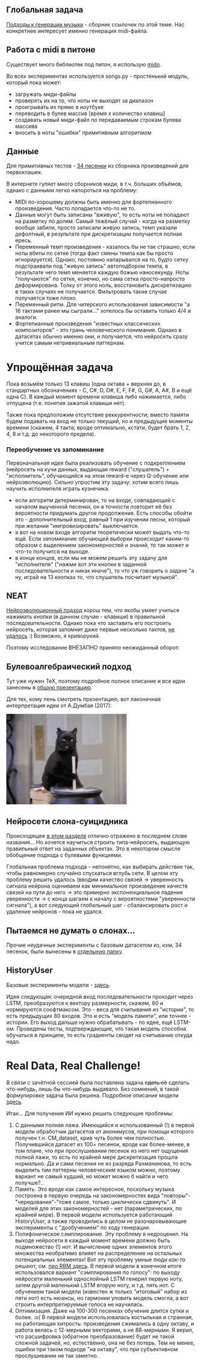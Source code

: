 ## Глобальная задача

[Подходы к генерации музыки](https://github.com/FortsAndMills/MusicGeneration/tree/master/%D0%9F%D0%BE%D0%B4%D1%85%D0%BE%D0%B4%D1%8B%20%D0%BA%20%D0%B3%D0%B5%D0%BD%D0%B5%D1%80%D0%B0%D1%86%D0%B8%D0%B8%20%D0%BC%D1%83%D0%B7%D1%8B%D0%BA%D0%B8) - сборник ссылочек по этой теме. Нас конкретнее интересует именно генерация midi-файла.

## Работа с midi в питоне
Существует много библиотек под питон, я использую [mido](https://mido.readthedocs.io/en/latest/).

Во всех экспериментах используется songs.py - простенький модуль, который пока может:
* загружать миди-файлы
* проверять их на то, что ноты не выходят за диапазон
* проигрывать их прямо в ноутбуке
* переводить в булев массив [время x количество клавиш]
* создавать новый миди-файл по передаваемым строкам булева массива
* вносить в ноты "ошибки" примитивным алгоритмом

## Данные

Для примитивных тестов - [34 песенки](https://github.com/FortsAndMills/MusicGeneration/tree/master/basic%20midi) из сборника произведений для первоклашек.

В интернете гуляет много сборников миди, в т.ч. больших объёмов, однако с данными легко напороться на проблему:
* MIDI по-хорошему должны быть именно для фортепианного произведения. Часто попадается что-то не то.
* Данные могут быть записаны "вживую", то есть ноты не попадают на разметку по долям. Самый тяжёлый случай - когда на разметку вообще забили, просто записали живую запись, темп указали дефолтный, в результате при дискретизации получается полная ересь.
* Переменный темп произведения - казалось бы не так страшно, если ноты вбиты по сетке (тогда факт смены темпа как бы просто игнорируется). Однако, постоянно напарывался на то, будто сетку подстраивали под "живую запись" автоподбором темпа, в результате чего темп меняется каждую божью наносекунду. Ноты "получаются" по сетке, конечно, но сама сетка просто-напросто деформирована. Толку от этого ноль, восстановить дискретизацию в таких случаях не получается. Фильтровать такие случае получается тоже плохо.
* Переменный ритм. Для читерского использования зависимости "а 16 тактами ранее мы сыграли..." хотелось бы оставить только 4/4 и аналоги.
* Фортепианные произведения "известных классических композиторов" - это грань человеческого понимания. Однако в датасетах обычно именно они, и получается, что нейросеть сразу учится самым нетривиальным паттернам.  

# Упрощённая задача

Пока возьмём только 13 клавиш (одна октава + верхняя до, в стандартных обозначениях - C, C#, D, D#, E, F, F#, G, G#, A, A#, B и ещё одна C). В каждый момент времени клавиша либо нажимается, либо отпущена (т.е. понятия зажатой клавиши нет).

Также пока предположим отсутствие реккурентности; вместо памяти будем подавать на вход не только текущий, но и предыдущие моменты времени (скажем, 4 такта; вроде оптимально, кстати, будет брать 1, 2, 4, 8 и т.д. до некоторого предела).

### Переобучение vs запоминание

Первоначальная идея была реализовать обучение с подкреплением (нейросеть на кучи данных, выдающая reward ("слушатель") + "исполнитель", обучающийся на этом reward-е через Q-обучение или нейроэволюцию). Сильно упростим эту задачу: хотим всего лишь научить исполнителя играть кузнечика.

- если алгоритм детерминирован, то на входе, совпадающий с началом выученной песенки, он в точности повторит её без вероятности придумать другое продолжение. Есть способы обойти это - дополнительный вход, равный 1 при изучении песни, который при желании "импровизировать" выключается.
- а вот на новом входе алгоритм теоретически может выдать что-то ещё. Если запоминание обучающей выборки происходит каким-то образом с выделением закономерностей и знаний, то так может и что-то получится на выходе.
- в конце концов, если мы не можем решить эту задачу для "исполнителя" ("нажми вот эти кнопки в заданной последовательности и никак иначе"), то что уж говорить о задаче "а ну, играй на 13 кнопках то, что слушатель посчитает музыкой".

## NEAT

[Нейроэволюционный подход](https://github.com/FortsAndMills/MusicGeneration/tree/master/%D0%9D%D0%B5%D0%B9%D1%80%D0%BE%D1%8D%D0%B2%D0%BE%D0%BB%D1%8E%D1%86%D0%B8%D1%8F) хорош тем, что якобы умеет учиться нажимать кнопки (в данном случае - клавиши) в правильной последовательности. Однако пока что заставить его построить нейросеть, которая запомнит даже первые несколько тактов, [не удалось](https://github.com/FortsAndMills/MusicGeneration/tree/master/%D0%9D%D0%B5%D0%B9%D1%80%D0%BE%D1%8D%D0%B2%D0%BE%D0%BB%D1%8E%D1%86%D0%B8%D1%8F#ЭКСПЕРИМЕНТЫ) :( Возможно, я криворукий. 

Поэтому исследование ВНЕЗАПНО приняло неожиданный оборот:

## Булевоалгебраический подход

Тут уже нужен TeX, поэтому подробное полное описание и все идеи занесены в [общую презентацию](https://github.com/FortsAndMills/MusicGeneration/blob/master/Discon/%D0%A1%D0%BE%D0%B1%D1%80%D0%B0%D0%BD%D0%B8%D0%B5%20%D1%81%D0%BE%D1%87%D0%B8%D0%BD%D0%B5%D0%BD%D0%B8%D0%B9...%20%D0%B3%D0%BC%2C%20%D0%B1%D1%83%D0%BB%D0%B5%D0%B2%D1%8B%D1%85.pdf).

Для тех, кому лень смотреть презентацию, вот лаконичная интерпретация идеи от А.Думбая (2017):

![alt text](https://github.com/FortsAndMills/MusicGeneration/blob/master/Discon/Opinion.gif)

## Нейросети слона-суицидника

Происходящее [в этом разделе](https://github.com/FortsAndMills/MusicGeneration/tree/master/Elephant%20Neural%20Nets) отлично отражено в последнем слове названия... Но хочется научиться строить типа-нейросеть, выдающую правильный ответ на заданных объектах. Это в некотором смысле обобщение подхода с булевыми функциями.

Глобальная проблема подхода - непонятно, как выбирать действие так, чтобы равномерно случайно спускаться вглубь сети. В целом эту проблему решить удалось (вводим качество связей -> уверенность сигнала нейрона оцениваем как минимальное произведение качеств связей на пути до него -> это примерно экспоненциальное падение уверенности -> с конца шагаем к началу с вероятностями "уверенности сигнала"), а вот следующий глобальный шаг - сбалансировать рост и удаление нейронов - пока не удался.

## Пытаемся не думать о слонах...

Прочие неудачные эксперименты с базовым датасетом из, кхм, 34 песенок, были вынесены в [отдельную папку](https://github.com/FortsAndMills/MusicGeneration/tree/master/%D0%9F%D0%BE%D0%B4%D1%85%D0%BE%D0%B4%D1%8B%20%D0%BA%20%D0%B3%D0%B5%D0%BD%D0%B5%D1%80%D0%B0%D1%86%D0%B8%D0%B8%20%D0%BC%D1%83%D0%B7%D1%8B%D0%BA%D0%B8).

## HistoryUser
Базовые эксперименты модели - [здесь](https://github.com/FortsAndMills/MusicGeneration/tree/master/HistoryUser%20basic%20tests).

Идея следующая: очередной вход последовательности проходит через LSTM, преобразуются к вектору размерности, скажем, 80 и нормируются соофтмаксом. Это - веса для считывания из "истории", то есть предыдущих 80 входов. Это и есть "модель памяти", или точнее - истории. Его выход дальше нужно обрабатывать - по идее, ещё LSTM-ом. Проведены тесты, подтверждающие, что такая модель способна обучаться в принципе, то есть градиенты сводят на считывание откуда надо.

# Real Data, Real Challenge!

В связи с зачётной сессией была поставлена задача ~~сдать её~~ сделать что-нибудь, лишь бы что-нибудь выдавало. Без сомнений, в такой формулировке задача была решена. Подробное описание модели [здесь](https://github.com/FortsAndMills/MusicGeneration/tree/master/RealData%20First%20Model).

Итак...
Для получения ИИ нужно решить следующие проблемы:
1) С данными полная лажа. Имеющийся и использованный (!) в первой модели обработчик датасетов от анонимусов, при помощи которого получен т.н. CM_dataset, крив чуть более чем полностью. Получившийся датасет из 100+ песенок, вроде как более-менее, в том плане, что при прослушивании песенок из него нет ощущения полной лажи, то есть по крайней мере дискретизация прошла нормально. Да и сами песенки не из разряда Рахманинова, то есть выделить там паттерны человеческим языком можно, поэтому вариант не самый худший, но может можно б найти и чего получше?..
2) Память. Это вроде как самое интересное, поскольку музыка построена в первую очередь на закономерностях вида "повторы"-"чередования"-"тоже самое, только циклически сдвинуть". И моделей для этих закономерностей - нет (параметрических, по крайней мере). В первой модели используется работающий HistoryUser, а также проводились в целом не разочаровывающие эксперименты с "дообучением" по ходу генерации.
3) Полифоническое сэмплирование. Эту проблему я недооценил. На выходе нейросети в каждый момент времени должно быть подмножество (!) нот. И вычисление одних элементов этого множества необратимо влияет на распределение на остальных потенциальных элементах! Вот эту проблему умные люди *как-то* решают, см. [про RBM здесь](https://github.com/FortsAndMills/MusicGeneration/blob/master/%D0%9F%D0%BE%D0%B4%D1%85%D0%BE%D0%B4%D1%8B%20%D0%BA%20%D0%B3%D0%B5%D0%BD%D0%B5%D1%80%D0%B0%D1%86%D0%B8%D0%B8%20%D0%BC%D1%83%D0%B7%D1%8B%D0%BA%D0%B8/Readme.md#rbm-%D0%9A%D0%B0%D0%BA%D0%BE%D0%B9-%D0%B5%D1%89%D1%91-rbm). В первой модели в конечном итоге использовался вариант "сэмплирования по голосу": по выходу нейросети маленький однослойный LSTM генерил первую ноту, затем другой маленький LSTM вторую ноту, и т.д. пять нот. С обучением такой модели (известен ж только "итоговый" набор из пяти нот) есть нюансы, но гармонии уловить модель смогла, а вот строить интерпретируемые голоса не научилась. 
4) Оптимизация. Даже на 100-300 песенках обучение длится сутки и более. :о( В первой модели использовалась костыльная и странная, но работающая хитрость: произведения сжимались в одну октаву, и работа велась с 12-мерными векторами, а не 88-мерными. Я верил, что расшифровка (обратное преобразование) будет не такой сложной задачей, но, естественно, она не без потерь. Тем не менее, ошибки при таком подходе "на октаву", что при субъективном прослушивании не так заметно.




